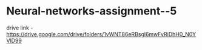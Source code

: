 # Neural-networks-assignment--5
drive link - https://drive.google.com/drive/folders/1vWNT86eRBsgl6mwFvRiDhH0_N0YVlD99
